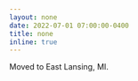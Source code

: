 ```yaml
---
layout: none
date: 2022-07-01 07:00:00-0400
title: none
inline: true
---
```


Moved to East Lansing, MI.
